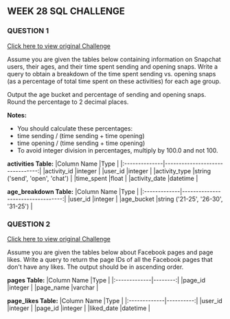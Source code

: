 ##  WEEK 28 SQL CHALLENGE

### QUESTION 1
[Click here to view original Challenge](https://buff.ly/3K4rCBU)

Assume you are given the tables below containing information on Snapchat users, their ages, and their time spent sending and opening snaps. Write a query to obtain a breakdown of the time spent sending vs. opening snaps (as a percentage of total time spent on these activities) for each age group.

Output the age bucket and percentage of sending and opening snaps. Round the percentage to 2 decimal places.

**Notes:**
- You should calculate these percentages:
- time sending / (time sending + time opening)
- time opening / (time sending + time opening)
- To avoid integer division in percentages, multiply by 100.0 and not 100.


**activities Table:**
|Column Name	|Type                             |
|:--------------|--------------------------------:|
|activity_id	|integer                          |
|user_id	    |integer                          |
|activity_type	|string ('send', 'open', 'chat')  |
|time_spent	    |float                            |
|activity_date	|datetime                         |



**age_breakdown Table:**
|Column Name   |Type                               |
|:-------------|----------------------------------:|
|user_id	   |integer                            |
|age_bucket	   |string ('21-25', '26-30', '31-25') |




### QUESTION 2
[Click here to view original Challenge](https://buff.ly/3lq7BLz)

Assume you are given the tables below about Facebook pages and page likes. Write a query to return the page IDs of all the Facebook pages that don't have any likes. The output should be in ascending order.


**pages Table:**
|Column Name   |Type     |
|:-------------|--------:|
|page_id       |integer  |
|page_name	   |varchar  |


**page_likes Table:**
|Column Name   |Type       |
|:-------------|----------:|
|user_id	   |integer    |
|page_id	   |integer    |
|liked_date	   |datetime   |